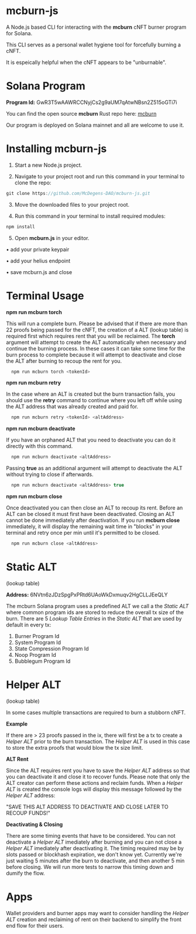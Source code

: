 # mcburn-js

A Node.js based CLI for interacting with the **mcburn** cNFT burner program for Solana.

This CLI serves as a personal wallet hygiene tool for forcefully burning a cNFT.

It is espeically helpful when the cNFT appears to be "unburnable". 

# Solana Program

**Program Id:** GwR3T5wAAWRCCNyjCs2g9aUM7qAtwNBsn2Z515oGTi7i

You can find the open source **mcburn** Rust repo here: [mcburn](https://github.com/honeygrahams2/mcburn)

Our program is deployed on Solana mainnet and all are welcome to use it.

# Installing mcburn-js

1. Start a new Node.js project.

2. Navigate to your project root and run this command in your terminal to clone the repo:

```javascript
git clone https://github.com/McDegens-DAO/mcburn-js.git
```
3. Move the downloaded files to your project root.

4. Run this command in your terminal to install required modules:

```javascript
npm install
```
5. Open **mcburn.js** in your editor.

• add your private keypair 

• add your helius endpoint

• save mcburn.js and close

# Terminal Usage

**npm run mcburn torch**

This will run a complete burn. Please be advised that if there are more than 
22 proofs being passed for the cNFT, the creation of a ALT (lookup table) 
is required first which requires rent that you will be reclaimed.
The **torch** argument will attempt to create the ALT automatically when necessary 
and continue the burning process. In these cases it can take some time for the burn 
process to complete because it will attempt to deactivate and close the ALT after burning 
to recoup the rent for you. 
```javascript
  npm run mcburn torch <tokenId>
```

**npm run mcburn retry**

In the case where an ALT is created but the burn transaction fails, you should use the **retry** command to continue where you left off while using the ALT address that was already created and paid for.
```javascript
  npm run mcburn retry <tokenId> <altAddress>
```

**npm run mcburn deactivate**

If you have an orphaned ALT that you need to deactivate you can do it directly with this command.
```javascript
  npm run mcburn deactivate <altAddress>
```

Passing **true** as an additional argument will attempt to deactivate the ALT without trying to close if afterwards.
```javascript
  npm run mcburn deactivate <altAddress> true
```

**npm run mcburn close**

Once deactivated you can then close an ALT to recoup its rent. Before an ALT can be closed it must first have been deactivated. 
Closing an ALT cannot be done immediately after deactivation. If you run **mcburn close** immediately, it will display the remaining wait time 
in "blocks" in your terminal and retry once per min until it's permitted to be closed.
```javascript
  npm run mcburn close <altAddress>
```






# Static ALT
(lookup table)

**Address:** 6NVtn6zJDzSpgPxPRtd6UAoWkDxmuqv2HgCLLJEeQLY

The mcburn Solana program uses a predefined ALT we call a the *Static ALT* where common program ids are stored to reduce the overall tx size of the burn. 
There are 5 *Lookup Table Entries* in the *Static ALT* that are used by default in every tx:

1. Burner Program Id
2. System Program Id
3. State Compression Program Id
4. Noop Program Id
5. Bubblegum Program Id

# Helper ALT
(lookup table)

In some cases multiple transactions are required to burn a stubborn cNFT.

**Example**

If there are > 23 proofs passed in the ix, there will first be a tx to create a *Helper ALT* prior to the burn transaction. The *Helper ALT* is used in this case to store the extra proofs that would blow the tx size limit.

**ALT Rent**

Since the ALT requires rent you have to save the *Helper ALT* address so that you can deactivate it and close it to recover funds. Please note that only the ALT creator can perform these actions and reclaim funds. When a *Helper ALT* is created the console logs will display this message followed by the *Helper ALT* address: 

"SAVE THIS ALT ADDRESS TO DEACTIVATE AND CLOSE LATER TO RECOUP FUNDS!"

**Deactivating & Closing**

There are some timing events that have to be considered. You can not deactivate a *Helper ALT* imediately after burning and you can not close a *Helper ALT* imediately after deactivating it. The timing required may be by slots passed or blockhash expiration, we don't know yet. Currently we're just waiting 5 minutes after the burn to deactivate, and then another 5 min before closing. We will run more tests to narrow this timing down and dumify the flow.

# Apps

Wallet providers and burner apps may want to consider handling the *Helper ALT* creation and reclaiming of rent on their backend to simplify the front end flow for their users.
